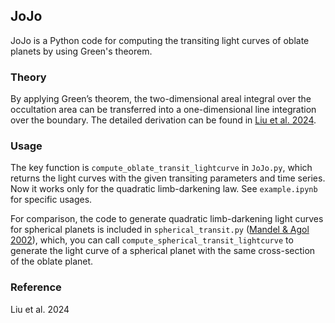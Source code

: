 ## JoJo

JoJo is a Python code for computing the transiting light curves of oblate planets by using Green's theorem.

### Theory

By applying Green’s theorem, the two-dimensional areal integral over the occultation area can be transferred into a one-dimensional line integration over the boundary. The detailed derivation can be found in <a href='https://www.overleaf.com/project/6540c5890aa1271d632eba87'>Liu et al. 2024</a>.

### Usage

The key function is ```compute_oblate_transit_lightcurve``` in ```JoJo.py```, which returns the light curves with the given transiting parameters and time series. Now it works only for the quadratic limb-darkening law. See ```example.ipynb``` for specific usages.

For comparison, the code to generate quadratic limb-darkening light curves for spherical planets is included in ```spherical_transit.py``` (<a href='https://iopscience.iop.org/article/10.1086/345520'>Mandel & Agol 2002</a>), which, you can call ```compute_spherical_transit_lightcurve``` to generate the light curve of a spherical planet with the same cross-section of the oblate planet.

### Reference
Liu et al. 2024